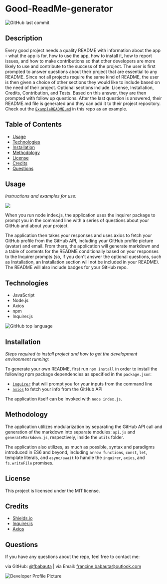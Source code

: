 # Good-ReadMe-generator

![GitHub last commit](https://img.shields.io/github/last-commit/fbabauta/Good-ReadMe-generator)

## Description
Every good project needs a quality README with information about the app - what the app is for, how to use the app, how to install it, how to report issues, and how to make contributions so that other developers are more likely to use and contribute to the success of the project. The user is first prompted to answer questions about their project that are essential to any README. Since not all projects require the same kind of README, the user is then given a choice of other sections they would like to include based on the need of their project. Optional sections include: License, Installation, Credits, Contribution, and Tests. Based on this answer, they are then prompted with follow up questions. After the last question is answered, their README.md file is generated and they can add it to their project repository. Check out the [`ExampleREADME.md`](https://github.com/fbabauta/Good-ReadMe-generator/blob/main/ExampleREADME.md) in this repo as an example. 

## Table of Contents
  - [Usage](#usage)
  - [Technologies](#technologies)
  - [Installation](#installation)
  - [Methodology](#methodology)
  - [License](#license)
  - [Credits](#credits)
  - [Questions](#questions)

## Usage

*Instructions and examples for use:*

![](https://media.giphy.com/media/8P0mvIosNlxq0GcNMK/giphy-downsized-large.gif)


When you run node index.js, the application uses the inquirer package to prompt you in the command line with a series of questions about your GitHub and about your project.

The application then takes your responses and uses axios to fetch your GitHub profile from the GitHub API, including your GitHub profile picture (avatar) and email. From there, the application will generate markdown and a table of contents for the README conditionally based on your responses to the Inquirer prompts (so, if you don't answer the optional questions, such as Installation, an Installation section will not be included in your README). The README will also include badges for your GitHub repo.

## Technologies
* JavaScript
* Node.js
* Axios
* npm
* Inquirer.js

![GitHub top language](https://img.shields.io/github/languages/top/fbabauta/Good-ReadMe-generator)


## Installation
*Steps required to install project and how to get the development environment running:*

To generate your own README, first run `npm install` in order to install the following npm package dependencies as specified in the `package.json`:
  * [`inquirer`](https://www.npmjs.com/package/inquirer) that will prompt you for your inputs from the command line 
  * [`axios`](https://www.npmjs.com/package/axios) to fetch your info from the GitHub API

The application itself can be invoked with `node index.js`.

## Methodology

The application utilizes modularization by separating the GitHub API call and generation of the markdown into separate modules: `api.js` and `generateMarkdown.js`, respectively, inside the `utils` folder.

The application also utilizes, as much as possible, syntax and paradigms introduced in ES6 and beyond, including `arrow functions`, `const`, `let`, template literals, and `async/await` to handle the `inquirer`, `axios`, and `fs.writeFile` promises.

## License
This project is licensed under the MIT license.

## Credits
* [Shields.io](https://github.com/badges/shields)
* [Inquirer.js](https://www.npmjs.com/package/inquirer)
* [Axios](https://github.com/axios/axios)

## Questions
If you have any questions about the repo, feel free to contact me:

via GitHub: [@fbabauta](https://api.github.com/users/fbabauta) | via Email: francine.babauta@outlook.com

![Developer Profile Picture](https://avatars1.githubusercontent.com/u/70370805?v=4)
